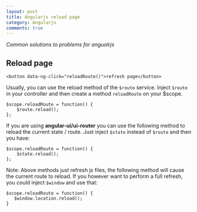 ```yaml
---
layout: post
title: Angularjs reload page
category: Angularjs
comments: true
---
```



*Common solutions to problems for angualrjs*

## Reload page

```
<button data-ng-click="reloadRoute()">refresh page</button>
```
Usually, you can use the reload method of the ```$route``` service. Inject ```$route``` in your controller and then create a method ```reloadRoute``` on your $scope.


```
$scope.reloadRoute = function() {
    $route.reload();
};

```

If you are using **angular-ui/ui-router** you can use the following method to reload the current state / route. Just inject ```$state``` instead of ```$route``` and then you have:


```
$scope.reloadRoute = function() {
    $state.reload();
};

```

Note: Above methods just refresh js files, the following method will cause the current route to reload. If you however want to perform a full refresh, you could inject ```$window``` and use that:


```
$scope.reloadRoute = function() {
   $window.location.reload();
}

```
